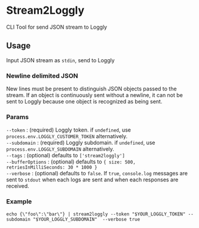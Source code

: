 # Stream2Loggly

CLI Tool for send JSON stream to Loggly

## Usage

Input JSON stream as `stdin`, send to Loggly

### Newline delimited JSON

New lines must be present to distinguish JSON objects passed to the stream.
If an object is continuously sent without a newline, it can not be sent to Loggly because one object is recognized as being sent.

### Params

`--token` : (required) Loggly token. if `undefined`, use `process.env.LOGGLY_CUSTOMER_TOKEN` alternatively.  
`--subdomain` : (required) Loggly subdomain. if `undefined`, use `process.env.LOGGLY_SUBDOMAIN` alternatively.  
`--tags` : (optional) defaults to `['stream2loggly']`  
`--bufferOptions` : (optional) defaults to `{ size: 500, retriesInMilliSeconds: 30 * 1000 }`  
`--verbose` : (optional) defaults to `false`. If `true`, `console.log` messages are sent to `stdout` when each logs are sent and when each responses are received.

### Example

```
echo {\"foo\":\"bar\"} | stream2loggly --token "$YOUR_LOGGLY_TOKEN" --subdomain "$YOUR_LOGGLY_SUBDOMAIN"  --verbose true
```

